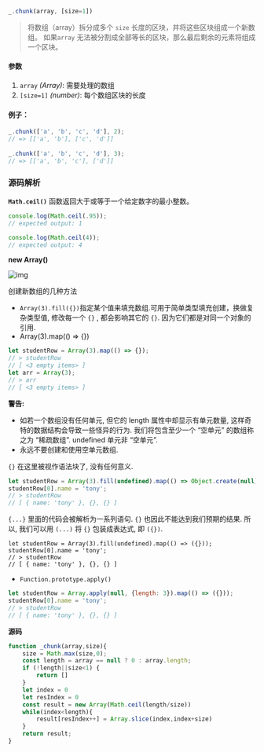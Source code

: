 ```js
_.chunk(array, [size=1])
```

> 将数组（array）拆分成多个 `size` 长度的区块，并将这些区块组成一个新数组。 如果`array` 无法被分割成全部等长的区块，那么最后剩余的元素将组成一个区块。

#### 参数

1. `array` *(Array)*: 需要处理的数组
2. `[size=1]` *(number)*: 每个数组区块的长度

#### 例子：

```js
_.chunk(['a', 'b', 'c', 'd'], 2);
// => [['a', 'b'], ['c', 'd']]
 
_.chunk(['a', 'b', 'c', 'd'], 3);
// => [['a', 'b', 'c'], ['d']]
```

### 源码解析

**`Math.ceil()`** 函数返回大于或等于一个给定数字的最小整数。

```js
console.log(Math.ceil(.95));
// expected output: 1

console.log(Math.ceil(4));
// expected output: 4
```

**new Array()**

![img](D:\笔记\lodashjs源码\media\42c9a686c122431bbb1a22b84bfe9eaa~tplv-k3u1fbpfcp-watermark.image)

创建新数组的几种方法

- `Array(3).fill({})`指定某个值来填充数组.可用于简单类型填充创建，换做复杂类型值, 修改每一个 `{}` , 都会影响其它的 `{}`. 因为它们都是对同一个对象的引用.
- Array(3).map(() => {})

```js
let studentRow = Array(3).map(() => {});
// > studentRow
// [ <3 empty items> ]
let arr = Array(3);
// > arr
// [ <3 empty items> ]
```

**警告:**

- 如若一个数组没有任何单元, 但它的 length 属性中却显示有单元数量, 这样奇特的数据结构会导致一些怪异的行为. 我们将包含至少一个 “空单元” 的数组称之为 “稀疏数组”. undefined 单元非 “空单元”.
- 永远不要创建和使用空单元数组.

`{}` 在这里被视作语法块了, 没有任何意义. 

```js
let studentRow = Array(3).fill(undefined).map(() => Object.create(null));
studentRow[0].name = 'tony';
// > studentRow
// [ { name: 'tony' }, {}, {} ]
```

`{...}` 里面的代码会被解析为一系列语句. `{}` 也因此不能达到我们预期的结果. 所以, 我们可以用 `(...)` 将 `{}` 包装成表达式, 即 `({})`.

```
let studentRow = Array(3).fill(undefined).map(() => ({}));
studentRow[0].name = 'tony';
// > studentRow
// [ { name: 'tony' }, {}, {} ]
```

- `Function.prototype.apply()`

```js
let studentRow = Array.apply(null, {length: 3}).map(() => ({}));
studentRow[0].name = 'tony';
// > studentRow
// [ { name: 'tony' }, {}, {} ]
```



**源码**

```js
function _chunk(array,size){
	size = Math.max(size,0);
	const length = array == null ? 0 : array.length;
	if (!length||size<1) {
		return []
	}
	let index = 0
	let resIndex = 0
	const result = new Array(Math.ceil(length/size))
	while(index<length){
		result[resIndex++] = Array.slice(index,index+size)
	}
	return result;
}
```

